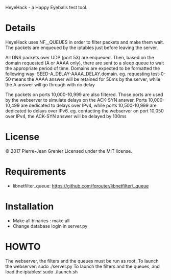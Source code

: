 HeyeHack - a Happy Eyeballs test tool.

Details
====
HeyeHack uses NF\__QUEUES in order to filter packets and make them wait. The packets are enqueued by the iptables just before leaving the server.

All DNS packets over UDP (port 53) are enqueued. Then, based on the domain requested (A or AAAA only), there are sent to a sleep queue to wait the appropriate period of time. Domains are expected to be formatted the following way: SEED-A\_DELAY-AAAA\_DELAY.domain.
    eg. requesting test-0-50 means the AAAA answer will be retained for 50ms by the server, while the A answer will go through with no delay

The packets on ports 10,000-10,999 are also filtered. Those ports are used by the webserver to simulate delays on the ACK-SYN answer. Ports 10,000-10,499 are dedicated to delays over IPv4, while ports 10,500-10,999 are dedicated to delays over IPv6.
    eg. contacting the webserver on port 10,050 over IPv4, the ACK-SYN answer will be delayed by 100ms

License
====
&copy; 2017 Pierre-Jean Grenier
Licensed under the MIT license.

Requirements
=====
* libnetfilter\_queue: https://github.com/fqrouter/libnetfilter\_queue

Installation
====
* Make all binaries : make all
* Change database login in server.py

HOWTO
=====
The webserver, the filters and the queues must be run as root.
To launch the webserver: sudo ./server.py
To launch the filters and the queues, and load the iptables: sudo ./launch.sh
